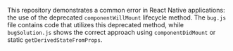 This repository demonstrates a common error in React Native applications: the use of the deprecated `componentWillMount` lifecycle method.  The `bug.js` file contains code that utilizes this deprecated method, while `bugSolution.js` shows the correct approach using `componentDidMount` or static `getDerivedStateFromProps`.